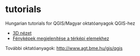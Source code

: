 # tutorials
Hungarian tutorials for QGIS/Magyar oktatóanyagok QGIS-hez

* [3D nézet](docs/3dview.rst)
* [Fényképek megjelenítése a térképi elemekhez](docs/fot.rst)

További oktatóanyagok:
http://www.agt.bme.hu/gis/qgis
